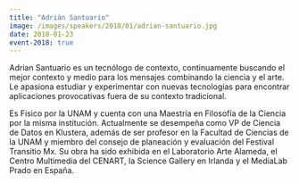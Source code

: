 ```yaml
---
title: "Adrián Santuario"
image: /images/speakers/2018/01/adrian-santuario.jpg
date: 2018-01-23
event-2018: true
---
```


Adrian Santuario es un tecnólogo de contexto, continuamente buscando el mejor contexto y medio para los mensajes combinando la ciencia y el arte. Le apasiona estudiar y experimentar con nuevas tecnologías para encontrar aplicaciones provocativas fuera de su contexto tradicional.

Es Físico por la UNAM y cuenta con una Maestría en Filosofía de la Ciencia por la misma institución. Actualmente se desempeña como VP de Ciencia de Datos en Klustera, además de ser profesor en la Facultad de Ciencias de la UNAM y miembro del consejo de planeación y evaluación del Festival Transitio Mx. Su obra ha sido exhibida en el Laboratorio Arte Alameda, el Centro Multimedia del CENART, la Science Gallery en Irlanda y el MediaLab Prado en España.